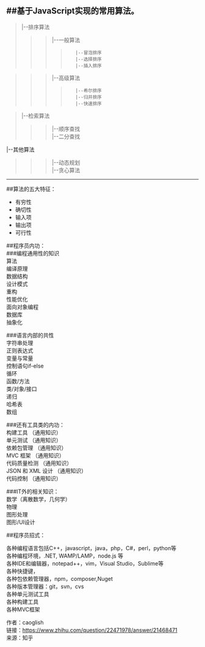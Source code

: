 ##基于JavaScript实现的常用算法。
---
>|--排序算法
>>>	|--一般算法
>>>>		|--冒泡排序
>>>>		|--选择排序
>>>>		|--插入排序

>>>	|--高级算法
>>>>		|--希尔排序
>>>>		|--归并排序
>>>>		|--快速排序

>|--检索算法
>>>	|--顺序查找  
>>>	|--二分查找  

|--其他算法
>>>	|--动态规划  
>>>	|--贪心算法 

---
##算法的五大特征：
+ 有穷性
+ 确切性
+ 输入项
+ 输出项
+ 可行性
  
##程序员内功：  
###编程通用性的知识  
算法  
编译原理  
数据结构  
设计模式  
重构  
性能优化  
面向对象编程  
数据库  
抽象化  

###语言内部的共性  
字符串处理  
正则表达式  
变量与常量  
控制语句if-else  
循环  
函数/方法  
类/对象/接口  
递归  
哈希表  
数组  

###还有工具类的内功：  
构建工具 （通用知识）  
单元测试 （通用知识）  
依赖包管理 （通用知识）  
MVC 框架 （通用知识）  
代码质量检测 （通用知识）  
JSON 和 XML 设计 （通用知识）  
代码控制 （通用知识）  

###IT外的相关知识：  
数学（离散数学，几何学）  
物理  
图形处理  
图形/UI设计  

##程序员招式：  

各种编程语言包括C++，javascript，java，php，C#，perl，python等  
各种编程环境，.NET, WAMP/LAMP，node.js 等  
各种IDE和编辑器，notepad++，vim，Visual Studio，Sublime等  
各种快捷键，  
各种包依赖管理器，npm，composer,Nuget  
各种版本管理器：git，svn，cvs  
各种单元测试工具  
各种构建工具  
各种MVC框架  

作者：caoglish  
链接：https://www.zhihu.com/question/22471978/answer/21468471  
来源：知乎  
